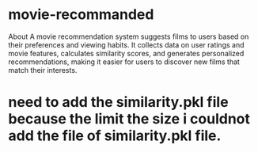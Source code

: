# movie-recommanded
About A movie recommendation system suggests films to users based on their preferences and viewing habits. It collects data on user ratings and movie features, calculates similarity scores, and generates personalized recommendations, making it easier for users to discover new films that match their interests. 

# need to add the similarity.pkl file because the limit the size i couldnot add the file of similarity.pkl file.
